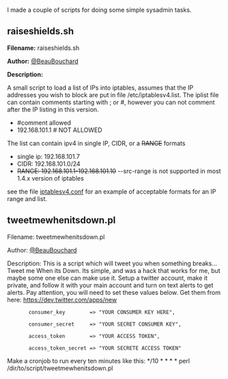 I made a couple of scripts for doing some simple sysadmin tasks.


## raiseshields.sh

 **Filename:** raiseshields.sh
 
 **Author:** [@BeauBouchard](http://www.twitter.com/beaubouchard)
 
 **Description:**
 
A small script to load a list of IPs into iptables, assumes that the IP addresses you wish to block are put in file /etc/iptablesv4.list. The iplist file can contain comments starting with ; or #, however you can not comment after the IP listing in this version. 

 * #comment allowed
 * 192.168.101.1 # NOT ALLOWED

The list can contain ipv4 in single IP, CIDR, or a ~~RANGE~~ formats
 * single ip:  192.168.101.7
 * CIDR: 192.168.101.0/24
 * ~~RANGE: 192.168.101.1-192.168.101.10~~ --src-range is not supported in most 1.4.x version of iptables

see the file [iptablesv4.conf](https://raw.githubusercontent.com/BeauBouchard/Sysadmin-scripts/master/etc/iptablesv4.conf) for an example of acceptable formats for an IP range and list.



## tweetmewhenitsdown.pl

 Filename: tweetmewhenitsdown.pl
 
 Author: [@BeauBouchard](http://www.twitter.com/beaubouchard)
 
 Description: This is a script which will tweet you when something breaks... Tweet me When its Down. 
 Its simple, and was a hack that works for me, but maybe some one else can make use it.
 Setup a twitter account, make it private, and follow it with your main account and turn on text alerts to get alerts.
 Pay attention, you will need to set these values below. Get them from here: https://dev.twitter.com/apps/new
 
           consumer_key        => "YOUR CONSUMER KEY HERE",
           
           consumer_secret     => "YOUR SECRET CONSUMER KEY",
           
           access_token        => "YOUR ACCESS TOKEN",
           
           access_token_secret => "YOUR SECRETE ACCESS TOKEN" 


 Make a cronjob to run every ten minutes like this:  */10 * * * * perl /dir/to/script/tweetmewhenitsdown.pl

